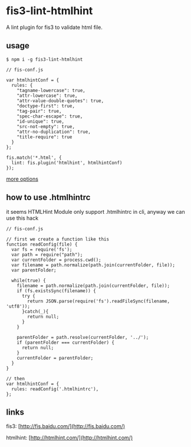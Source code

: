 # fis3-lint-htmlhint

A lint plugin for fis3 to validate html file.

## usage

    $ npm i -g fis3-lint-htmlhint

```
// fis-conf.js

var htmlhintConf = {
  rules: {
    "tagname-lowercase": true,
    "attr-lowercase": true,
    "attr-value-double-quotes": true,
    "doctype-first": true,
    "tag-pair": true,
    "spec-char-escape": true,
    "id-unique": true,
    "src-not-empty": true,
    "attr-no-duplication": true,
    "title-require": true
  }
};

fis.match('*.html', {
  lint: fis.plugin('htmlhint', htmlhintConf)
});
```

[more options](https://github.com/yaniswang/HTMLHint/wiki/Usage)

## how to use .htmlhintrc
it seems HTMLHint Module only support .htmlhintrc in cli, anyway we can use this hack
```
// fis-conf.js

// first we create a function like this
function readConfig(file) {
  var fs = require('fs');
  var path = require("path");
  var currentFolder = process.cwd();
  var filename = path.normalize(path.join(currentFolder, file));
  var parentFolder;

  while(true) {
    filename = path.normalize(path.join(currentFolder, file));
    if (fs.existsSync(filename)) {
      try {
        return JSON.parse(require('fs').readFileSync(filename, 'utf8'));
      }catch(_){
        return null;
      }
    }

    parentFolder = path.resolve(currentFolder, '../');
    if (parentFolder === currentFolder) {
      return null;
    }
    currentFolder = parentFolder;
  }
}

// then
var htmlhintConf = {
  rules: readConfig('.htmlhintrc'),
};
```


## links
fis3: [http://fis.baidu.com/](http://fis.baidu.com/)


htmlhint: [http://htmlhint.com/](http://htmlhint.com/)
